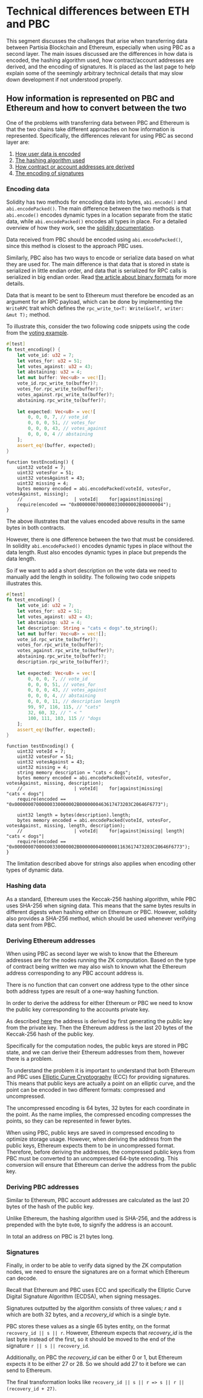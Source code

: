 # Technical differences between ETH and PBC

<div class="dot-navigation">
    <a class="dot-navigation__item" href="pbc-as-second-layer.html"></a>
    <a class="dot-navigation__item" href="pbc-as-a-second-layer-live-example-ethereum.html"></a>
    <a class="dot-navigation__item" href="pbc-as-a-second-layer-how-to-create-your-own-solution.html"></a>
    <a class="dot-navigation__item" href="pbc-as-a-second-layer-how-to-deploy.html"></a>
    <a class="dot-navigation__item dot-navigation__item--active" href="pbc-as-second-layer-technical-differences-eth-pbc.html"></a>
    <!-- Repeat above for more dots -->
</div>

This segment discusses the challenges that arise when transferring data between Partisia Blockchain 
and Ethereum, especially when using PBC as a second layer. The main issues discussed are the 
differences in how data is encoded, the hashing algorithm used, how contract/account addresses are 
derived, and the encoding of signatures. 
It is placed as the last page to help explain some of the seemingly arbitrary technical details 
that may slow down development if not understood properly.

## How information is represented on PBC and Ethereum and how to convert between the two

One of the problems with transferring data between PBC and Ethereum is that the two chains take
different approaches on how information is represented. Specifically, the differences relevant for
using PBC as second layer are:

1. [How user data is encoded](technical-differences-between-eth-and-pbc.md#encoding-data)
2. [The hashing algorithm used](technical-differences-between-eth-and-pbc.md#hashing-data)
3. [How contract or account addresses are derived](technical-differences-between-eth-and-pbc.md#deriving-addresses)
4. [The encoding of signatures](technical-differences-between-eth-and-pbc.md#signatures)

### Encoding data

Solidity has two methods for encoding data into bytes, `abi.encode()` and `abi.encodePacked()`.
The main difference between the two methods is that `abi.encode()` encodes dynamic types in a 
location separate from the static data, while `abi.encodePacked()` encodes all types in place.
For a detailed overview of how they work, see the
[solidity documentation](https://docs.soliditylang.org/en/latest/abi-spec.html).

Data received from PBC should be encoded using `abi.encodePacked()`, since this method is closest to
the approach PBC uses.

Similarly, PBC also has two ways to encode or serialize data based on what they are used for.
The main difference is that data that is stored in state is serialized in little endian order, and 
data that is serialized for RPC calls is serialized in big endian order.
Read [the article about binary formats](../smart-contract-binary-formats.md) for more details.

Data that is meant to be sent to Ethereum must therefore be encoded as an argument for an RPC 
payload, which can be done by implementing the `WriteRPC` trait which defines the 
`rpc_write_to<T: Write(&self, writer: &mut T);` 
method.

To illustrate this, consider the two following code snippets using the code from the 
[voting example](how-to-create-your-own-second-layer-solution.md).

```rust
#[test]
fn test_encoding() {
    let vote_id: u32 = 7;
    let votes_for: u32 = 51;
    let votes_against: u32 = 43;
    let abstaining: u32 = 4; 
    let mut buffer: Vec<u8> = vec![];
    vote_id.rpc_write_to(buffer)?;
    votes_for.rpc_write_to(buffer)?;
    votes_against.rpc_write_to(buffer)?;
    abstaining.rpc_write_to(buffer)?;
    
    let expected: Vec<u8> = vec![
        0, 0, 0, 7, // vote_id
        0, 0, 0, 51, // votes_for
        0, 0, 0, 43, // votes_against
        0, 0, 0, 4 // abstaining
    ];
    assert_eq!(buffer, expected);
}
```

```solidity
function testEncoding() {
    uint32 voteId = 7;
    uint32 votesFor = 51;
    uint32 votesAgainst = 43;
    uint32 missing = 4;
    bytes memory encoded = abi.encodePacked(voteId, votesFor, votesAgainst, missing);
    //                   | voteId|    for|against|missing|
    require(encoded == "0x00000007000000330000002B00000004");
}
```

The above illustrates that the values encoded above results in the same bytes in both contracts.

However, there is one difference between the two that must be considered. In solidity 
`abi.encodePacked()` encodes dynamic types in place without the data length. Rust also encodes 
dynamic types in place but prepends the data length.

So if we want to add a short description on the vote data we need to manually add the length in 
solidity. The following two code snippets illustrates this.


```rust
#[test]
fn test_encoding() {
    let vote_id: u32 = 7;
    let votes_for: u32 = 51;
    let votes_against: u32 = 43;
    let abstaining: u32 = 4;
    let description: String = "cats < dogs".to_string();
    let mut buffer: Vec<u8> = vec![];
    vote_id.rpc_write_to(buffer)?;
    votes_for.rpc_write_to(buffer)?;
    votes_against.rpc_write_to(buffer)?;
    abstaining.rpc_write_to(buffer)?;
    description.rpc_write_to(buffer)?;
    
    let expected: Vec<u8> = vec![
        0, 0, 0, 7, // vote_id
        0, 0, 0, 51, // votes_for
        0, 0, 0, 43, // votes_against
        0, 0, 0, 4, // abstaining
        0, 0, 0, 11, // description length
        99, 97, 116, 115, // "cats"
        32, 60, 32, // " < "
        100, 111, 103, 115 // "dogs
    ];
    assert_eq!(buffer, expected);
}
```

```solidity
function testEncoding() {
    uint32 voteId = 7;
    uint32 votesFor = 51;
    uint32 votesAgainst = 43;
    uint32 missing = 4;
    string memory description = "cats < dogs";
    bytes memory encoded = abi.encodePacked(voteId, votesFor, votesAgainst, missing, description);
    //                   | voteId|    for|against|missing|         "cats < dogs"|        
    require(encoded == "0x00000007000000330000002B0000000463617473203C20646F6773");
    
    uint32 length = bytes(description).length;
    bytes memory encoded = abi.encodePacked(voteId, votesFor, votesAgainst, missing, length, description);
    //                   | voteId|    for|against|missing| length|         "cats < dogs"|
    require(encoded == "0x00000007000000330000002B000000040000001163617473203C20646F6773");
}
```

The limitation described above for strings also applies when encoding other types of dynamic data.

### Hashing data

As a standard, Ethereum uses the Keccak-256 hashing algorithm, while PBC uses SHA-256 when signing
data.
This means that the same bytes results in different digests when hashing either on Ethereum or PBC.
However, solidity also provides a SHA-256 method, which should be used whenever verifying data sent
from PBC.

### Deriving Ethereum addresses

When using PBC as second layer we wish to know that the Ethereum addresses are for the nodes running
the ZK computation. Based on the type of contract being written we may also wish to known what the
Ethereum address corresponding to any PBC account address is.

There is no function that can convert one address type to the other since both address types are 
result of a one-way hashing function.

In order to derive the address for either Ethereum or PBC we need to know the public key 
corresponding to the accounts private key.

As described [here](https://ethereum.org/en/developers/docs/accounts/#account-creation) the address
is derived by first generating the public key from the private key. Then the Ethereum address is the
last 20 bytes of the Keccak-256 hash of the public key.

Specifically for the computation nodes, the public keys are stored in PBC state, and we can derive
their Ethereum addresses from them, however there is a problem.

To understand the problem it is important to understand that both Ethereum and PBC uses [Elliptic
Curve Cryptography](https://en.wikipedia.org/wiki/Elliptic-curve_cryptography) (ECC) for providing 
signatures. This means that public keys are actually a point on an elliptic curve, and the point can 
be encoded in two different formats: compressed and uncompressed.

The uncompressed encoding is 64 bytes, 32 bytes for each coordinate in the point.
As the name implies, the compressed encoding compresses the points, so they can be represented in
fewer bytes.

When using PBC, public keys are saved in compressed encoding to optimize storage usage. 
However, when deriving the address from the public keys, Ethereum expects them to be in uncompressed 
format. Therefore, before deriving the addresses, the compressed public keys from PBC must be 
converted to an uncompressed 64-byte encoding. This conversion will ensure that Ethereum can derive 
the address from the public key.

### Deriving PBC addresses

Similar to Ethereum, PBC account addresses are calculated as the last 20 bytes of the hash of the 
public key.

Unlike Ethereum, the hashing algorithm used is SHA-256, and the address is prepended with the byte 
`0x00`, to signify the address is an account.

In total an address on PBC is 21 bytes long.

### Signatures

Finally, in order to be able to verify data signed by the ZK computation nodes, we need to ensure
the signatures are on a format which Ethereum can decode.

Recall that Ethereum and PBC uses ECC and specifically the Elliptic Curve Digital Signature
Algorithm (ECDSA), when signing messages.

Signatures outputted by the algorithm consists of three values; _r_ and _s_ which are both 32 bytes,
and a _recovery_id_ which is a single byte.

PBC stores these values as a single 65 bytes entity, on the format `recovery_id || s || r`.
However, Ethereum expects that _recovery_id_ is the last byte instead of the first, so it
should be moved to the end of the signature `r || s || recovery_id`.

Additionally, on PBC the _recovery_id_ can be either 0 or 1, but Ethereum expects it to be either
27 or 28. So we should add 27 to it before we can send to Ethereum.

The final transformation looks like `recovery_id || s || r => s || r || (recovery_id + 27)`.